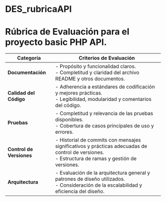 # DES_rubricaAPI

# Rúbrica de Evaluación para el proyecto basic PHP API.

| Categoría                | Criterios de Evaluación                                                                                                                                                        |
|--------------------------|--------------------------------------------------------------------------------------------------------------------------------------------------------------------------------|
| **Documentación**        | - Propósito y funcionalidad claros. <br> - Completitud y claridad del archivo README y otros documentos.                                                                      |
| **Calidad del Código**   | - Adherencia a estándares de codificación y mejores prácticas. <br> - Legibilidad, modularidad y comentarios del código.                                                       |
| **Pruebas**              | - Completitud y relevancia de las pruebas disponibles. <br> - Cobertura de casos principales de uso y errores.                                                                 |
| **Control de Versiones** | - Historial de commits con mensajes significativos y prácticas adecuadas de control de versiones. <br> - Estructura de ramas y gestión de versiones.                           |
| **Arquitectura**         | - Evaluación de la arquitectura general y patrones de diseño utilizados. <br> - Consideración de la escalabilidad y eficiencia del diseño.                                  
